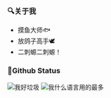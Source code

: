 ### 🔍关于我
- 摸鱼大师🐟
- 放鸽子高手🕊
- 二刺螈二刺螈！

### 📖Github Status

![我好垃圾](https://github-readme-stats.vercel.app/api?username=Aiyu-awa&show_icons=true&include_all_commits_disable=false&count_private=true&custom_title=我好垃圾)
![我什么语言用的最多](https://github-readme-stats.vercel.app/api/top-langs/?username=Aiyu-awa&layout=compact&custom_title=我什么语言用的最多)
